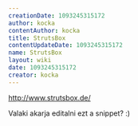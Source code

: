 ```yaml
---
creationDate: 1093245315172 
author: kocka 
contentAuthor: kocka 
title: StrutsBox 
contentUpdateDate: 1093245315172 
name: StrutsBox 
layout: wiki 
date: 1093245315172 
creator: kocka 
---
```

http://www.strutsbox.de/

Valaki akarja editalni ezt a snippet? :)
